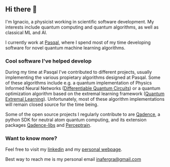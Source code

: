 ## Hi there 👋

I'm Ignacio, a physicist working in scientific software development. My interests include quantum computing and quantum algorithms, as well as classical ML and AI.

I currently work at [Pasqal](https://www.pasqal.com/), where I spend most of my time developing software for novel quantum machine learning algorithms. 

### Cool software I've helped develop

During my time at Pasqal I've contributed to different projects, usually implementing the various propietary algorithms designed at Pasqal. Some of these algorithms include e.g. a quantum implementation of Physics Informed Neural Networks  ([Differentiable Quantum Circuits](https://arxiv.org/abs/2011.10395)) or a quantum optimization algorithm based on the extremal learning framework ([Quantum Extremal Learning](https://arxiv.org/abs/2205.02807)). Unfortunately, most of these algorithm implementations will remain closed source for the time being.

Some of the open source projects I regularly contribute to are [Qadence](https://github.com/pasqal-io/qadence), a python SDK for neutral atom quantum computing, and its extension packages [Qadence-libs](https://github.com/pasqal-io/qadence-libs) and  [Perceptrain](https://github.com/pasqal-io/perceptrain).

<!-- 
A good example of the kind of work I enjoy the most is my [PyTorch implementation](https://github.com/pasqal-io/qadence-libs/blob/main/qadence_libs/qinfo_tools) of the Quantum Natural Gradient, a second-order gradient-based optimizer tailored for variational quantum algorithms.
 -->


### Want to know more?

Feel free to visit my [linkedin](www.linkedin.com/in/ignacio-fernandez-grana) and my [personal webpage](https://inafergra.github.io/). 

Best way to reach me is my personal email inafergra@gmail.com

<!-- ### Education -->


<!--
**inafergra/inafergra** is a ✨ _special_ ✨ repository because its `README.md` (this file) appears on your GitHub profile.

Here are some ideas to get you started:

- 🔭 I’m currently working on ...
- 🌱 I’m currently learning ...
- 👯 I’m looking to collaborate on ...
- 🤔 I’m looking for help with ...
- 💬 Ask me about ...
- 📫 How to reach me: ...
- 😄 Pronouns: ...
- ⚡ Fun fact: ...
-->





